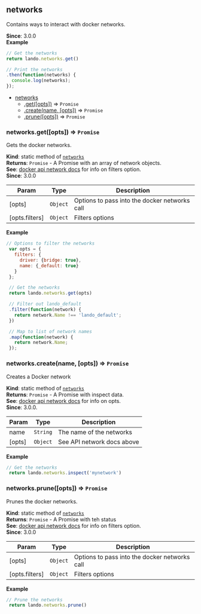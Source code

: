 <a name="module_networks"></a>

## networks
Contains ways to interact with docker networks.

**Since**: 3.0.0  
**Example**  
```js
// Get the networks
return lando.networks.get()

// Print the networks
.then(function(networks) {
  console.log(networks);
});
```

* [networks](#module_networks)
    * [.get([opts])](#module_networks.get) ⇒ <code>Promise</code>
    * [.create(name, [opts])](#module_networks.create) ⇒ <code>Promise</code>
    * [.prune([opts])](#module_networks.prune) ⇒ <code>Promise</code>

<a name="module_networks.get"></a>

### networks.get([opts]) ⇒ <code>Promise</code>
Gets the docker networks.

**Kind**: static method of [<code>networks</code>](#module_networks)  
**Returns**: <code>Promise</code> - A Promise with an array of network objects.  
**See**: [docker api network docs](https://docs.docker.com/engine/api/v1.27/#operation/NetworkList) for info on filters option.  
**Since**: 3.0.0  

| Param | Type | Description |
| --- | --- | --- |
| [opts] | <code>Object</code> | Options to pass into the docker networks call |
| [opts.filters] | <code>Object</code> | Filters options |

**Example**  
```js
// Options to filter the networks
 var opts = {
   filters: {
     driver: {bridge: true},
     name: {_default: true}
   }
 };

 // Get the networks
 return lando.networks.get(opts)

 // Filter out lando_default
 .filter(function(network) {
   return network.Name !== 'lando_default';
 })

 // Map to list of network names
 .map(function(network) {
   return network.Name;
 });
```
<a name="module_networks.create"></a>

### networks.create(name, [opts]) ⇒ <code>Promise</code>
Creates a Docker network

**Kind**: static method of [<code>networks</code>](#module_networks)  
**Returns**: <code>Promise</code> - A Promise with inspect data.  
**See**: [docker api network docs](https://docs.docker.com/engine/api/v1.35/#operation/NetworkCreate) for info on opts.  
**Since**: 3.0.0.  

| Param | Type | Description |
| --- | --- | --- |
| name | <code>String</code> | The name of the networks |
| [opts] | <code>Object</code> | See API network docs above |

**Example**  
```js
// Get the networks
 return lando.networks.inspect('mynetwork')
```
<a name="module_networks.prune"></a>

### networks.prune([opts]) ⇒ <code>Promise</code>
Prunes the docker networks.

**Kind**: static method of [<code>networks</code>](#module_networks)  
**Returns**: <code>Promise</code> - A Promise with teh status  
**See**: [docker api network docs](https://docs.docker.com/engine/api/v1.27/#operation/NetworkPrune) for info on filters option.  
**Since**: 3.0.0  

| Param | Type | Description |
| --- | --- | --- |
| [opts] | <code>Object</code> | Options to pass into the docker networks call |
| [opts.filters] | <code>Object</code> | Filters options |

**Example**  
```js
// Prune the networks
 return lando.networks.prune()
```
